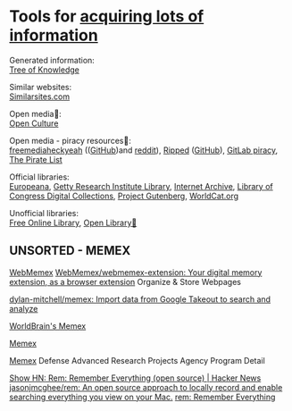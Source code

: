 
# Tools for [acquiring lots of information](https://notageni.us/information)

Generated information:  
[Tree of Knowledge](https://tree-of-knowledge.org/)

Similar websites:  
[Similarsites.com](https://www.similarsites.com/)

Open media💩:  
[Open Culture](https://www.openculture.com/)

Open media - piracy resources💩:  
[freemediaheckyeah](https://fmhy.net/) (([GitHub](https://github.com/fmhy/FMHY))and [reddit](https://old.reddit.com/r/FREEMEDIAHECKYEAH/wiki/index)),
[Ripped](https://ripped.guide/) ([GitHub](https://github.com/rippedpiracy/docs)),
[GitLab piracy](https://gitlab.com/piracy/piracy),
[The Pirate List](https://thepiratelist.com/)

Official libraries:  
[Europeana](https://www.europeana.eu/),
[Getty Research Institute Library](https://www.getty.edu/research/library/),
[Internet Archive](https://archive.org/),
[Library of Congress Digital Collections](https://www.loc.gov/collections/),
[Project Gutenberg](https://www.gutenberg.org/),
[WorldCat.org](https://www.worldcat.org/)

Unofficial libraries:  
[Free Online Library](https://www.thefreelibrary.com/),
[Open Library🔌](https://openlibrary.org/)

## UNSORTED - MEMEX

[WebMemex](https://blog.webmemex.org/)
[WebMemex/webmemex-extension: Your digital memory extension, as a browser extension](https://github.com/WebMemex/webmemex-extension)
Organize & Store Webpages

[dylan-mitchell/memex: Import data from Google Takeout to search and analyze](https://github.com/dylan-mitchell/memex)

[WorldBrain's Memex](https://getmemex.com/)

[Memex](https://github.com/WorldBrain/Memex)

[Memex](https://www.darpa.mil/program/memex)
Defense Advanced Research Projects Agency Program Detail

[Show HN: Rem: Remember Everything (open source) | Hacker News](https://news.ycombinator.com/item?id=38787892)
[jasonjmcghee/rem: An open source approach to locally record and enable searching everything you view on your Mac.](https://github.com/jasonjmcghee/rem)
[rem: Remember Everything](https://rem.ing/)
